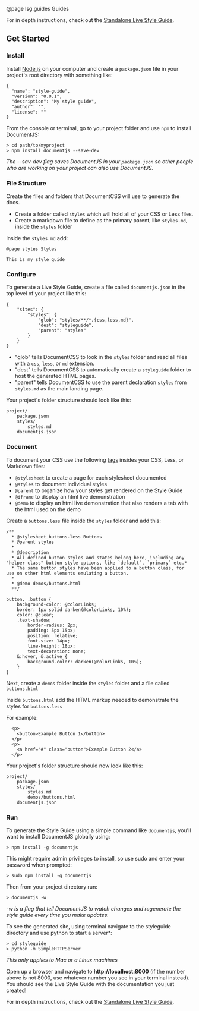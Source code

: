 <style>
  section.contents {
    display: none;
  }
</style>

@page lsg.guides Guides

For in depth instructions, check out the [Standalone Live Style Guide](/docs/lsg-quickstart.html).

## Get Started

### Install

Install [Node.js](https://nodejs.org/) on your computer and create a `package.json` file in your project's root directory with something like:
```
{
  "name": "style-guide",
  "version": "0.0.1",
  "description": "My style guide",
  "author": "",
  "license": ""
}

```

From the console or terminal, go to your project folder and use `npm` to install DocumentJS:

```
> cd path/to/myproject
> npm install documentjs --save-dev
```

*The --sav-dev flag saves DocumentJS in your `package.json` so other people who are working on your project can also use DocumentJS.*

### File Structure

Create the files and folders that DocumentCSS will use to generate the docs. 
* Create a folder called `styles` which will hold all of your CSS or Less files. 
* Create a markdown file to define as the primary parent, like `styles.md`, inside the `styles` folder

Inside the `styles.md` add:
```
@page styles Styles

This is my style guide
```

### Configure

To generate a Live Style Guide, create a file called `documentjs.json` in the top level of your project like this:
```
{
    "sites": {
        "styles": {
            "glob": "styles/**/*.{css,less,md}",
            "dest": "styleguide",
            "parent": "styles" 
        }
    }
}
```

* "glob" tells DocumentCSS to look in the `styles` folder and read all files with a `css`, `less`, or `md` extension.
* "dest" tells DocumentCSS to automatically create a `styleguide` folder to host the generated HTML pages.
* "parent" tells DocumentCSS to use the parent declaration `styles` from `styles.md` as the main landing page.

Your project's folder structure should look like this:
```
project/
    package.json
    styles/
        styles.md
    documentjs.json
```

### Document

To document your CSS use the following [tags](http://documentjs.com/docs/documentjs.tags.html) insides your CSS, Less, or Markdown files:

- `@stylesheet` to create a page for each stylesheet documented
- `@styles` to document individual styles
- `@parent` to organize how your styles get rendered on the Style Guide
- `@iframe` to display an html live demonstration 
- `@demo` to display an html live demonstration that also renders a tab with the html used on the demo

Create a `buttons.less` file inside the `styles` folder and add this:
```
/**
  * @stylesheet buttons.less Buttons
  * @parent styles
  *
  * @description
  * All defined button styles and states belong here, including any "helper class" button style options, like `default`, `primary` etc.*
  * The same button styles have been applied to a button class, for use on other html elements emulating a button.
  *
  * @demo demos/buttons.html
  **/
  
button, .button {
    background-color: @colorLinks;
    border: 1px solid darken(@colorLinks, 10%);
    color: @clear;
    .text-shadow;
        border-radius: 2px;
        padding: 5px 15px;
        position: relative;
        font-size: 14px;
        line-height: 18px;
        text-decoration: none;
    &:hover, &.active {
        background-color: darken(@colorLinks, 10%);
    }
}
```
Next, create a `demos` folder inside the `styles` folder and a file called `buttons.html`

Inside `buttons.html` add the HTML markup needed to demonstrate the styles for `buttons.less`

For example: 
```
  <p>
    <button>Example Button 1</button>
  </p>
  <p>
    <a href="#" class="button">Example Button 2</a>
  </p>
```

Your project's folder structure should now look like this:
```
project/
    package.json
    styles/
        styles.md
        demos/buttons.html
    documentjs.json
```

### Run

To generate the Style Guide using a simple command like `documentjs`, you'll want to install DocumentJS globally using:

```
> npm install -g documentjs
```

This might require admin privileges to install, so use sudo and enter your password when prompted:
```
> sudo npm install -g documentjs
```

Then from your project directory run:

```
> documentjs -w
```

*-w is a flag that tell DocumentJS to watch changes and regenerate the style guide every time you make updates.*

To see the generated site, using terminal navigate to the styleguide directory and use python to start a server*:

```
> cd styleguide
> python -m SimpleHTTPServer
```

*This only applies to Mac or a Linux machines*

Open up a browser and navigate to **http://localhost:8000** (if the number above is not 8000, use whatever number you see in your terminal instead). You should see the Live Style Guide with the documentation you just created!

For in depth instructions, check out the [Standalone Live Style Guide](/docs/lsg-quickstart.html).
